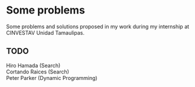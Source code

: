 # Some problems

Some problems and solutions proposed in my work during my internship at CINVESTAV Unidad Tamaulipas.


## TODO
Hiro Hamada (Search)  
Cortando Raices (Search)  
Peter Parker (Dynamic Programming)  
